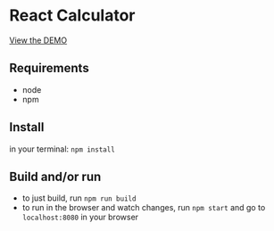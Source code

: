 # React Calculator
[View the DEMO](http://www.bayer.ninja/Calculator/)

## Requirements
* node
* npm

## Install
in your terminal: `npm install`

## Build and/or run
* to just build, run `npm run build`
* to run in the browser and watch changes, run `npm start` and go to `localhost:8080` in your browser
